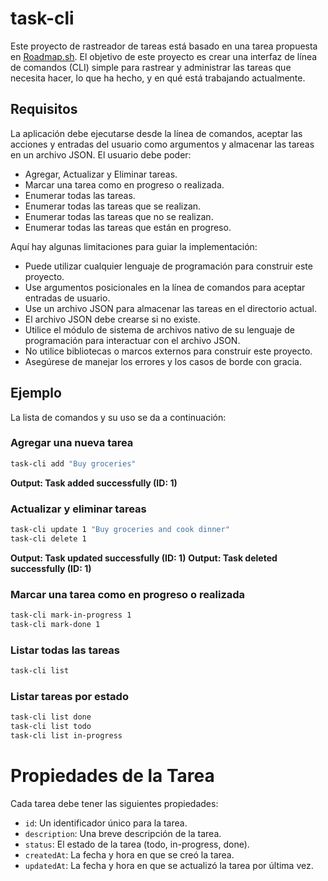 # task-cli

Este proyecto de rastreador de tareas está basado en una tarea propuesta en [Roadmap.sh](https://roadmap.sh/projects/task-tracker). El objetivo de este proyecto es crear una interfaz de línea de comandos (CLI) simple para rastrear y administrar las tareas que necesita hacer, lo que ha hecho, y en qué está trabajando actualmente.

## Requisitos
La aplicación debe ejecutarse desde la línea de comandos, aceptar las acciones y entradas del usuario como argumentos y almacenar las tareas en un archivo JSON. El usuario debe poder:

- Agregar, Actualizar y Eliminar tareas.
- Marcar una tarea como en progreso o realizada.
- Enumerar todas las tareas.
- Enumerar todas las tareas que se realizan.
- Enumerar todas las tareas que no se realizan.
- Enumerar todas las tareas que están en progreso.

Aquí hay algunas limitaciones para guiar la implementación:

- Puede utilizar cualquier lenguaje de programación para construir este proyecto.
- Use argumentos posicionales en la línea de comandos para aceptar entradas de usuario.
- Use un archivo JSON para almacenar las tareas en el directorio actual.
- El archivo JSON debe crearse si no existe.
- Utilice el módulo de sistema de archivos nativo de su lenguaje de programación para interactuar con el archivo JSON.
- No utilice bibliotecas o marcos externos para construir este proyecto.
- Asegúrese de manejar los errores y los casos de borde con gracia.

## Ejemplo
La lista de comandos y su uso se da a continuación:

### Agregar una nueva tarea
```bash
task-cli add "Buy groceries"
```
**Output: Task added successfully (ID: 1)**

### Actualizar y eliminar tareas
```bash
task-cli update 1 "Buy groceries and cook dinner"
task-cli delete 1
```
**Output: Task updated successfully (ID: 1)**
**Output: Task deleted successfully (ID: 1)**

### Marcar una tarea como en progreso o realizada
```bash
task-cli mark-in-progress 1
task-cli mark-done 1
```

### Listar todas las tareas
```bash
task-cli list
```

### Listar tareas por estado
```bash
task-cli list done
task-cli list todo
task-cli list in-progress
```

# Propiedades de la Tarea
Cada tarea debe tener las siguientes propiedades:

- `id`: Un identificador único para la tarea.
- `description`: Una breve descripción de la tarea.
- `status`: El estado de la tarea (todo, in-progress, done).
- `createdAt`: La fecha y hora en que se creó la tarea.
- `updatedAt`: La fecha y hora en que se actualizó la tarea por última vez.